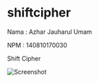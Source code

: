# shiftcipher

Nama  : Azhar Jauharul Umam

NPM   : 140810170030

Shift Cipher

![Screenshot](https://user-images.githubusercontent.com/61378780/134164357-920a110d-7109-4441-ad30-6b7c49397bf9.JPG)
